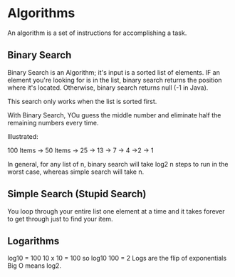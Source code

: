 # Algorithms
An algorithm is a set of instructions for accomplishing a task. 

## Binary Search

Binary Search is an Algorithm; it's input is a sorted list of elements. IF an element you're looking for is in the list, binary search returns the position where it's located. Otherwise, binary search returns null (-1 in Java).

This search only works when the list is sorted first.

With Binary Search, YOu guess the middle number and eliminate half the remaining numbers every time.

Illustrated: 

100 Items -> 50 Items -> 25 -> 13 -> 7 -> 4 ->2 -> 1

In general, for any list of n, binary search will take log2 n steps to run in the worst case, whereas simple search will take n.

## Simple Search (Stupid Search)
You loop through your entire list one element at a time and it takes forever to get through just to find your item.

## Logarithms

log10 = 100 
10 x 10 = 100 so log10 100 = 2
Logs are the flip of exponentials
Big O means log2. 
